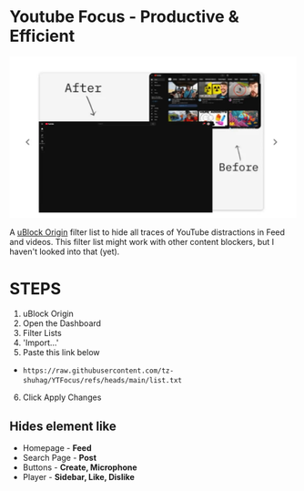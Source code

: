 # Youtube Focus - Productive & Efficient
![Logo](assests/img/focus.webp)

A [uBlock Origin](https://github.com/gorhill/uBlock) filter list to hide all traces of YouTube distractions in Feed and videos.
This filter list might work with other content blockers, but I haven't looked into that (yet).

# STEPS
1. uBlock Origin
2. Open the Dashboard
3. Filter Lists
4. 'Import...'
5. Paste this link below
- `https://raw.githubusercontent.com/tz-shuhag/YTFocus/refs/heads/main/list.txt`
6. Click Apply Changes

## Hides element like
- Homepage - **Feed**
- Search Page - **Post**
- Buttons - **Create, Microphone**
- Player - **Sidebar, Like, Dislike**
